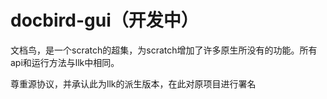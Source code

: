 # docbird-gui（开发中）

文档鸟，是一个scratch的超集，为scratch增加了许多原生所没有的功能。所有api和运行方法与llk中相同。

尊重源协议，并承认此为llk的派生版本，在此对原项目进行署名
